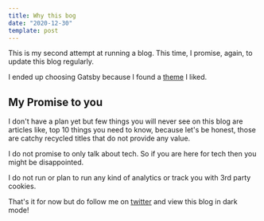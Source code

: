 ```yaml
---
title: Why this bog
date: "2020-12-30"
template: post
---
```


This is my second attempt at running a blog. This time, I promise, again, to update this blog regularly.

I ended up choosing Gatsby because I found a <a href="//github.com/abhaynikam/gatsby-nice-blog" target="_blank" rel="noreferrer noopener">theme</a> I liked.

## My Promise to you

I don't have a plan yet but few things you will never see on this blog are articles like, top 10 things you need to know, because let's be honest, those are catchy recycled titles that do not provide any value.

I do not promise to only talk about tech. So if you are here for tech then you might be disappointed.

I do not run or plan to run any kind of analytics or track you with 3rd party cookies.

That's it for now but do follow me on <a href="//twitter.com/MyFriendJai" target="_blank" rel="noreferrer noopener">twitter</a> and view this blog in dark mode!
